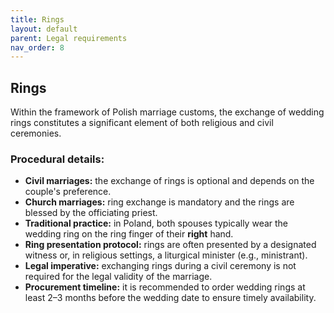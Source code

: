 ```yaml
---
title: Rings
layout: default
parent: Legal requirements
nav_order: 8
---
```

## Rings
Within the framework of Polish marriage customs, the exchange of wedding rings constitutes a significant element of both religious and civil ceremonies.
### Procedural details:

- **Civil marriages:** the exchange of rings is optional and depends on the couple's preference.
- **Church marriages:** ring exchange is mandatory and the rings are blessed by the officiating priest.
- **Traditional practice:** in Poland, both spouses typically wear the wedding ring on the ring finger of their **right** hand.
- **Ring presentation protocol:** rings are often presented by a designated witness or, in religious settings, a liturgical minister (e.g., ministrant).
- **Legal imperative:** exchanging rings during a civil ceremony is not required for the legal validity of the marriage.
- **Procurement timeline:** it is recommended to order wedding rings at least 2–3 months before the wedding date to ensure timely availability.